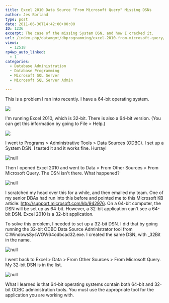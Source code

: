 ```yaml
---
title: Excel 2010 Data Source "From Microsoft Query" Missing DSNs
author: Jes Borland
type: post
date: 2011-06-30T14:42:00+00:00
ID: 1236
excerpt: The case of the missing System DSN, and how I cracked it.
url: /index.php/datamgmt/dbprogramming/excel-2010-from-microsoft-query/
views:
  - 12518
rp4wp_auto_linked:
  - 1
categories:
  - Database Administration
  - Database Programming
  - Microsoft SQL Server
  - Microsoft SQL Server Admin

---
```

This is a problem I ran into recently. I have a 64-bit operating system. 

![][1]

I'm running Excel 2010, which is 32-bit. There is also a 64-bit version. (You can get this information by going to File > Help.)

![][2]

I went to Programs > Administrative Tools > Data Sources (ODBC). I set up a System DSN. I tested it and it works fine. Hurray! 

![][3]

Then I opened Excel 2010 and went to Data > From Other Sources > From Microsoft Query. The DSN isn't there. What happened? 

![][4]

I scratched my head over this for a while, and then emailed my team. One of my senior DBAs had run into this before and pointed me to this Microsoft KB article: <http://support.microsoft.com/kb/942976>. On a 64-bit computer, the DSN will be set up as 64-bit. However, a 32-bit application can't see a 64-bit DSN. Excel 2010 is a 32-bit application.
  
To solve this problem, I needed to set up a 32-bit DSN. I did that by going running the 32-bit ODBC Data Source Administrator tool from C:WindowsSysWOW64odbcad32.exe. I created the same DSN, with _32Bit in the name. 

 ![][5]

I went back to Excel > Data > From Other Sources > From Microsoft Query. My 32-bit DSN is in the list. 

 ![][6]

What I learned is that 64-bit operating systems contain both 64-bit and 32-bit ODBC administration tools. You must use the appropriate tool for the application you are working with.

 [1]: https://lessthandot.z19.web.core.windows.net/wp-content/uploads/users/grrlgeek/DSN6.JPG?mtime=1309464482
 [2]: https://lessthandot.z19.web.core.windows.net/wp-content/uploads/users/grrlgeek/DSN5.JPG?mtime=1309464482
 [3]: https://lessthandot.z19.web.core.windows.net/wp-content/uploads/users/grrlgeek/DSN1.JPG?mtime=1309446389 "null"
 [4]: https://lessthandot.z19.web.core.windows.net/wp-content/uploads/users/grrlgeek/DSN2.JPG?mtime=1309446389 "null"
 [5]: https://lessthandot.z19.web.core.windows.net/wp-content/uploads/users/grrlgeek/DSN3.JPG?mtime=130944638 "null"
 [6]: https://lessthandot.z19.web.core.windows.net/wp-content/uploads/users/grrlgeek/DSN4.JPG?mtime=1309446389 "null"
